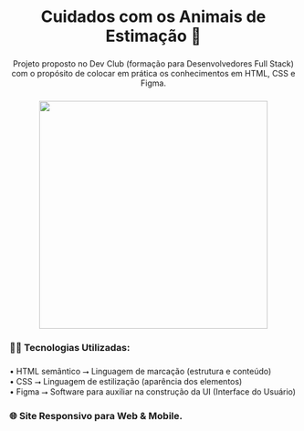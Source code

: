 <h1 align="center">Cuidados com os Animais de Estimação 🐶</h1>

###

<p align="center">Projeto proposto no Dev Club (formação para Desenvolvedores Full Stack) com o propósito de colocar em prática os conhecimentos em HTML, CSS e Figma.</p>

###

<div align="center">
  <img height="400" src="https://camo.githubusercontent.com/429d1af1b25771df0f5ed794664eef84fcaba29f6adea494d8841dac14f0a0ff/68747470733a2f2f692e696d6775722e636f6d2f57447430634e6c2e706e67"  />
</div>

###

<h3 align="left">👨‍💻 Tecnologias Utilizadas:</h3>

###

<p align="left">• HTML semântico ⭢ Linguagem de marcação (estrutura e conteúdo)<br>• CSS ⭢ Linguagem de estilização (aparência dos elementos)<br>• Figma ⭢ Software para auxiliar na construção da UI (Interface do Usuário)</p>

###

<h3 align="left">🌐 Site Responsivo para Web & Mobile.</h3>

###

<p align="left"></p>

###
